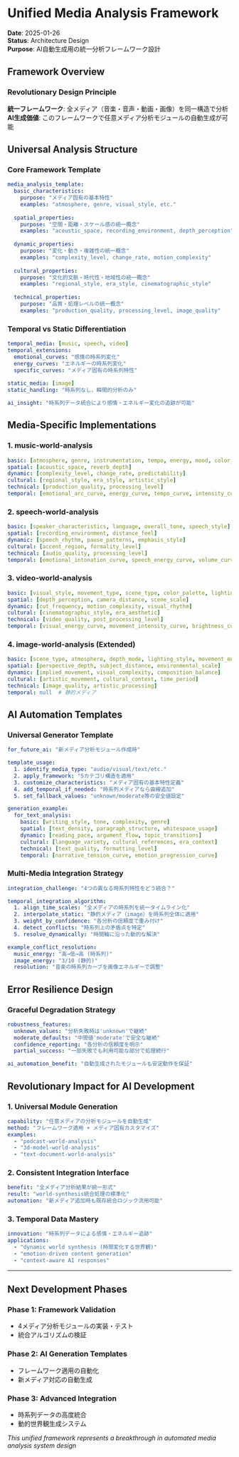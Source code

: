 # Unified Media Analysis Framework

**Date**: 2025-01-26  
**Status**: Architecture Design  
**Purpose**: AI自動生成用の統一分析フレームワーク設計

## Framework Overview

### Revolutionary Design Principle
**統一フレームワーク**: 全メディア（音楽・音声・動画・画像）を同一構造で分析
**AI生成価値**: このフレームワークで任意メディア分析モジュールの自動生成が可能

## Universal Analysis Structure

### Core Framework Template
```yaml
media_analysis_template:
  basic_characteristics:
    purpose: "メディア固有の基本特性"
    examples: "atmosphere, genre, visual_style, etc."
    
  spatial_properties:
    purpose: "空間・距離・スケール感の統一概念"
    examples: "acoustic_space, recording_environment, depth_perception"
    
  dynamic_properties:
    purpose: "変化・動き・複雑性の統一概念"  
    examples: "complexity_level, change_rate, motion_complexity"
    
  cultural_properties:
    purpose: "文化的文脈・時代性・地域性の統一概念"
    examples: "regional_style, era_style, cinematographic_style"
    
  technical_properties:
    purpose: "品質・処理レベルの統一概念"
    examples: "production_quality, processing_level, image_quality"
```

### Temporal vs Static Differentiation
```yaml
temporal_media: [music, speech, video]
temporal_extensions:
  emotional_curves: "感情の時系列変化"
  energy_curves: "エネルギーの時系列変化"
  specific_curves: "メディア固有の時系列特性"
  
static_media: [image]  
static_handling: "時系列なし、瞬間的分析のみ"

ai_insight: "時系列データ統合により感情・エネルギー変化の追跡が可能"
```

## Media-Specific Implementations

### 1. music-world-analysis
```yaml
basic: [atmosphere, genre, instrumentation, tempo, energy, mood, color_temperature]
spatial: [acoustic_space, reverb_depth]
dynamic: [complexity_level, change_rate, predictability]
cultural: [regional_style, era_style, artistic_style]
technical: [production_quality, processing_level]
temporal: [emotional_arc_curve, energy_curve, tempo_curve, intensity_curve]
```

### 2. speech-world-analysis  
```yaml
basic: [speaker_characteristics, language, overall_tone, speech_style]
spatial: [recording_environment, distance_feel]
dynamic: [speech_rhythm, pause_patterns, emphasis_style]
cultural: [accent_region, formality_level]
technical: [audio_quality, processing_level]
temporal: [emotional_intonation_curve, speech_energy_curve, volume_curve, pitch_curve, pace_curve]
```

### 3. video-world-analysis
```yaml
basic: [visual_style, movement_type, scene_type, color_palette, lighting_style]
spatial: [depth_perception, camera_distance, scene_scale]
dynamic: [cut_frequency, motion_complexity, visual_rhythm]
cultural: [cinematographic_style, era_aesthetic]
technical: [video_quality, post_processing_level]
temporal: [visual_energy_curve, movement_intensity_curve, brightness_curve, color_saturation_curve]
```

### 4. image-world-analysis (Extended)
```yaml
basic: [scene_type, atmosphere, depth_mode, lighting_style, movement_energy, color_temperature]
spatial: [perspective_depth, subject_distance, environmental_scale]
dynamic: [implied_movement, visual_complexity, composition_balance]
cultural: [artistic_movement, cultural_context, time_period]
technical: [image_quality, artistic_processing]
temporal: null  # 静的メディア
```

## AI Automation Templates

### Universal Generator Template
```yaml
for_future_ai: "新メディア分析モジュール作成時"

template_usage:
  1. identify_media_type: "audio/visual/text/etc."
  2. apply_framework: "5カテゴリ構造を適用"
  3. customize_characteristics: "メディア固有の基本特性定義"
  4. add_temporal_if_needed: "時系列メディアなら曲線追加"
  5. set_fallback_values: "unknown/moderate等の安全値設定"

generation_example:
  for_text_analysis:
    basic: [writing_style, tone, complexity, genre]
    spatial: [text_density, paragraph_structure, whitespace_usage]
    dynamic: [reading_pace, argument_flow, topic_transitions] 
    cultural: [language_variety, cultural_references, era_context]
    technical: [text_quality, formatting_level]
    temporal: [narrative_tension_curve, emotion_progression_curve]
```

### Multi-Media Integration Strategy
```yaml
integration_challenge: "4つの異なる時系列特性をどう統合？"

temporal_integration_algorithm:
  1. align_time_scales: "全メディアの時系列を統一タイムライン化"
  2. interpolate_static: "静的メディア（image）を時系列全体に適用"
  3. weight_by_confidence: "各分析の信頼度で重み付け"
  4. detect_conflicts: "時系列上の矛盾点を特定"
  5. resolve_dynamically: "時間軸に沿った動的な解決"

example_conflict_resolution:
  music_energy: "高→低→高 (時系列)"
  image_energy: "3/10 (静的)"
  resolution: "音楽の時系列カーブを画像エネルギーで調整"
```

## Error Resilience Design

### Graceful Degradation Strategy
```yaml
robustness_features:
  unknown_values: "分析失敗時は'unknown'で継続"
  moderate_defaults: "中間値'moderate'で安全な継続"
  confidence_reporting: "各分析の信頼度を明示"
  partial_success: "一部失敗でも利用可能な部分で処理続行"

ai_automation_benefit: "自動生成されたモジュールも安定動作を保証"
```

## Revolutionary Impact for AI Development

### 1. Universal Module Generation
```yaml
capability: "任意メディアの分析モジュールを自動生成"
method: "フレームワーク適用 + メディア固有カスタマイズ"
examples: 
  - "podcast-world-analysis"
  - "3d-model-world-analysis" 
  - "text-document-world-analysis"
```

### 2. Consistent Integration Interface
```yaml
benefit: "全メディア分析結果が統一形式"
result: "world-synthesis統合処理の標準化"
automation: "新メディア追加時も既存統合ロジック流用可能"
```

### 3. Temporal Data Mastery
```yaml
innovation: "時系列データによる感情・エネルギー追跡"
applications:
  - "dynamic world synthesis (時間変化する世界観)"
  - "emotion-driven content generation"
  - "context-aware AI responses"
```

---

## Next Development Phases

### Phase 1: Framework Validation
- 4メディア分析モジュールの実装・テスト
- 統合アルゴリズムの検証

### Phase 2: AI Generation Templates
- フレームワーク適用の自動化
- 新メディア対応の自動生成

### Phase 3: Advanced Integration
- 時系列データの高度統合
- 動的世界観生成システム

*This unified framework represents a breakthrough in automated media analysis system design*